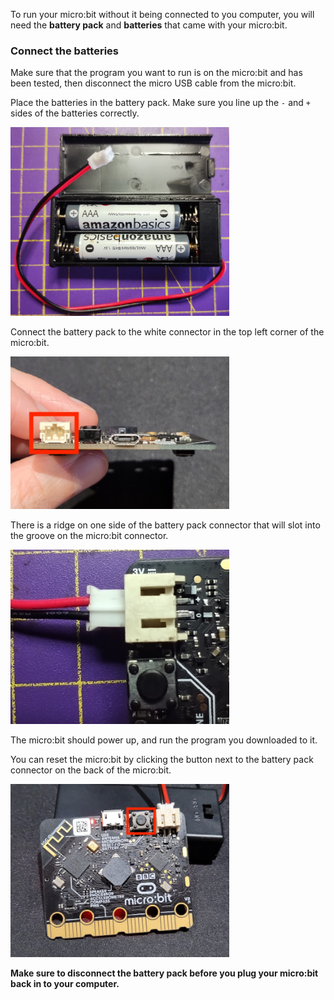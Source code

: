 To run your micro:bit without it being connected to you computer, you will need the **battery pack** and **batteries** that came with your micro:bit.

### Connect the batteries

Make sure that the program you want to run is on the micro:bit and has been tested, then disconnect the micro USB cable from the micro:bit.

Place the batteries in the battery pack. Make sure you line up the `-` and `+` sides of the batteries correctly.

<img src="images/microbit-battery-insert.jpg" alt="The micro:bit battery pack containing two AAA batteries. The batteries are aligned so that the negative ends are placed against the spring contacts of the holder." width="350"/>

Connect the battery pack to the white connector in the top left corner of the micro:bit.

<img src="images/battery-port.jpg" alt="The top of the micro:bit the battery connector on the right is highlighted. " width="350"/>

There is a ridge on one side of the battery pack connector that will slot into the groove on the micro:bit connector.

<img src="images/microbit-battery-connect.jpg" alt="The battery power lead partially connected to the micro:bit. The micro:bit has the connection ports showing, and the lead is orientated so that the central strip is uppermost. " width="350"/>

The micro:bit should power up, and run the program you downloaded to it.

You can reset the micro:bit by clicking the button next to the battery pack connector on the back of the micro:bit.

<img src="images/reset-button.jpg" alt="The back of a micro:bit with the reset button next to the USB connector highlighted." width="350"/>

**Make sure to disconnect the battery pack before you plug your micro:bit back in to your computer.**
